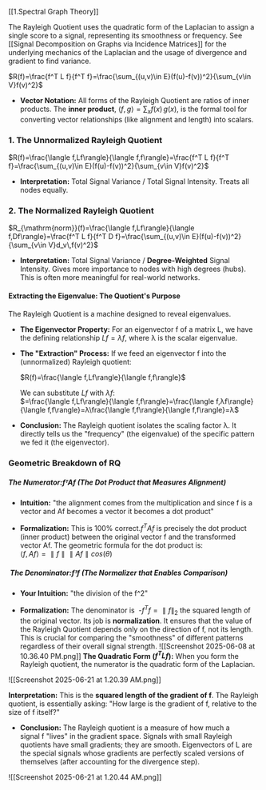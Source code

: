 [[1.Spectral Graph Theory]]

The Rayleigh Quotient uses the quadratic form of the Laplacian to assign a single score to a signal, representing its smoothness or frequency. See [[Signal Decomposition on Graphs via Incidence Matrices]] for the underlying mechanics of the Laplacian and the usage of divergence and gradient to find variance. 


$R(f)=\frac{f^T L f}{f^T f}=\frac{\sum_{(u,v)\in E}(f(u)-f(v))^2}{\sum_{v\in V}f(v)^2}$

- **Vector Notation:** All forms of the Rayleigh Quotient are ratios of inner products. The **inner product**, $\langle f, g \rangle = \sum_x f(x)\,g(x)$, is the formal tool for converting vector relationships (like alignment and length) into scalars.

### 1.  **The Unnormalized Rayleigh Quotient**
$R(f)=\frac{\langle f,Lf\rangle}{\langle f,f\rangle}=\frac{f^T L f}{f^T f}=\frac{\sum_{(u,v)\in E}(f(u)-f(v))^2}{\sum_{v\in V}f(v)^2}$
- **Interpretation:** Total Signal Variance / Total Signal Intensity. Treats all nodes equally.
### 2. **The Normalized Rayleigh Quotient**
$R_{\mathrm{norm}}(f)=\frac{\langle f,Lf\rangle}{\langle f,Df\rangle}=\frac{f^T L f}{f^T D f}=\frac{\sum_{(u,v)\in E}(f(u)-f(v))^2}{\sum_{v\in V}d_v\,f(v)^2}$

- **Interpretation:** Total Signal Variance / **Degree-Weighted** Signal Intensity. Gives more importance to nodes with high degrees (hubs). This is often more meaningful for real-world networks.

#### **Extracting the Eigenvalue: The Quotient's Purpose**

The Rayleigh Quotient is a machine designed to reveal eigenvalues.

- **The Eigenvector Property:** For an eigenvector f of a matrix L, we have the defining relationship $Lf = λf$, where λ is the scalar eigenvalue.
    
- **The "Extraction" Process:** If we feed an eigenvector f into the (unnormalized) Rayleigh quotient:  

    $R(f)=\frac{\langle f,Lf\rangle}{\langle f,f\rangle}$
      
    We can substitute $Lf$ with $λf$:  
$=\frac{\langle f,Lf\rangle}{\langle f,f\rangle}=\frac{\langle f,λf\rangle}{\langle f,f\rangle}=λ\frac{\langle f,f\rangle}{\langle f,f\rangle}=λ$
    
- **Conclusion:** The Rayleigh quotient isolates the scaling factor λ. It directly tells us the "frequency" (the eigenvalue) of the specific pattern we fed it (the eigenvector).



### Geometric Breakdown of RQ

##### **The Numerator:$fᵀ A f$ (The Dot Product that Measures Alignment)**

- **Intuition:** "the alignment comes from the multiplication and since f is a vector and Af becomes a vector it becomes a dot product"
    
- **Formalization:** This is 100% correct.$f^T A f$ is precisely the dot product (inner product) between the original vector f and the transformed vector Af. The geometric formula for the dot product is:  
$⟨f,Af⟩=∥f∥∥Af∥cos⁡(θ)$

#####  **The Denominator:$fᵀ f$ (The Normalizer that Enables Comparison)**

- **Your Intuition:** "the division of the f^2"
    
- **Formalization:** The denominator is 
-$f^Tf=∥f∥_2$
     the squared length of the original vector. Its job is **normalization**. It ensures that the value of the Rayleigh Quotient depends only on the direction of f, not its length. This is crucial for comparing the "smoothness" of different patterns regardless of their overall signal strength.
![[Screenshot 2025-06-08 at 10.36.40 PM.png]]
**The Quadratic Form ($f^T L f$):** When you form the Rayleigh quotient, the numerator is the quadratic form of the Laplacian.

![[Screenshot 2025-06-21 at 1.20.39 AM.png]]    


**Interpretation:** This is the **squared length of the gradient of f**. The Rayleigh quotient, is essentially asking: "How large is the gradient of f, relative to the size of f itself?"
    
- **Conclusion:** The Rayleigh quotient is a measure of how much a signal f "lives" in the gradient space. Signals with small Rayleigh quotients have small gradients; they are smooth. Eigenvectors of L are the special signals whose gradients are perfectly scaled versions of themselves (after accounting for the divergence step).

![[Screenshot 2025-06-21 at 1.20.44 AM.png]]